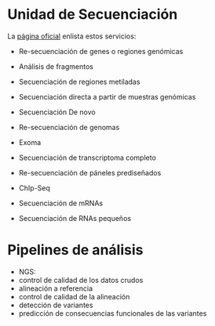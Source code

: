 # Unidad de Secuenciación

La [página oficial](http://serviciosengenomica.inmegen.gob.mx/usec.html) enlista estos servicios:


- Re-secuenciación de genes o regiones genómicas

- Análisis de fragmentos

- Secuenciación de regiones metiladas

- Secuenciación directa a partir de muestras genómicas

- Secuenciación De novo

- Re-secuenciación de genomas

- Exoma

- Secuenciación de transcriptoma completo

- Re-secuenciación de páneles prediseñados

- ChIp-Seq

- Secuenciación de mRNAs

- Secuenciación de RNAs pequeños

# Pipelines de análisis

 - NGS:
  - control de calidad de los datos crudos
  - alineación a referencia
  - control de calidad de la alineación
  - detección de variantes
  - predicción de consecuencias funcionales de las variantes
  
  
